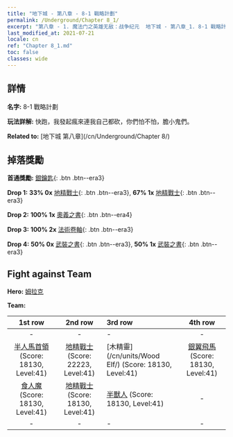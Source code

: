 ```yaml
---
title: "地下城 - 第八章 - 8-1 戰略計劃"
permalink: /Underground/Chapter 8_1/
excerpt: "第八章 - 1. 魔法门之英雄无敌：战争纪元  地下城 - 第八章_1. 8-1 戰略計劃"
last_modified_at: 2021-07-21
locale: cn
ref: "Chapter 8_1.md"
toc: false
classes: wide
---
```


## 詳情

 **名字:** 8-1 戰略計劃

 **玩法詳解:**       快跑，我發起瘋來連我自己都砍，你們怕不怕，膽小鬼們。

 **Related to:** [地下城 第八章](/cn/Underground/Chapter 8/)

## 掉落獎勵

 **首通獎勵:** [銀鑰匙](/cn/Items/con_693/){: .btn .btn--era3}

 **Drop 1:** **33% 0x** [地精戰士](/cn/Items/unt_217/){: .btn .btn--era3}, **67% 1x** [地精戰士](/cn/Items/unt_217/){: .btn .btn--era3}

 **Drop 2:** **100% 1x** [奧義之書](/cn/Items/mat_39/){: .btn .btn--era4}

 **Drop 3:** **100% 2x** [法術卷軸](/cn/Items/con_694/){: .btn .btn--era3}

 **Drop 4:** **50% 0x** [武裝之書](/cn/Items/mat_32/){: .btn .btn--era3}, **50% 1x** [武裝之書](/cn/Items/mat_32/){: .btn .btn--era3}


## Fight against Team
 **Hero:** [姆拉克](/cn/heroes/Mullich/)

 **Team:**


  | 1st row | 2nd row | 3rd row | 4th row |
  |:----:|:----:|:----|:----:|
  | - | - | - | - |
  | [半人馬首領](/cn/units/Centaur/) (Score: 18130, Level:41)  | [地精戰士](/cn/units/Goblin/) (Score: 22223, Level:41)  | [木精靈](/cn/units/Wood Elf/) (Score: 18130, Level:41)  | [銀翼飛馬](/cn/units/Pegasus/) (Score: 18130, Level:41)  |
  | [食人魔](/cn/units/Ogre/) (Score: 18130, Level:41)  | [地精戰士](/cn/units/Goblin/) (Score: 18130, Level:41)  | [半獸人](/cn/units/Orc/) (Score: 18130, Level:41)  | - |
  | - | - | - | - |


